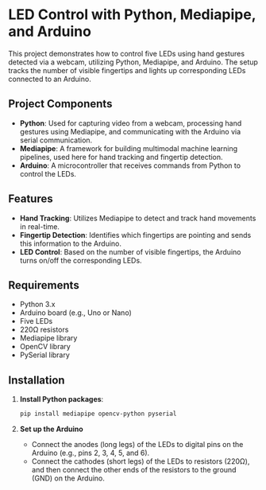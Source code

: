 # LED Control with Python, Mediapipe, and Arduino

This project demonstrates how to control five LEDs using hand gestures detected via a webcam, utilizing Python, Mediapipe, and Arduino. The setup tracks the number of visible fingertips and lights up corresponding LEDs connected to an Arduino.

## Project Components

- **Python**: Used for capturing video from a webcam, processing hand gestures using Mediapipe, and communicating with the Arduino via serial communication.
- **Mediapipe**: A framework for building multimodal machine learning pipelines, used here for hand tracking and fingertip detection.
- **Arduino**: A microcontroller that receives commands from Python to control the LEDs.

## Features

- **Hand Tracking**: Utilizes Mediapipe to detect and track hand movements in real-time.
- **Fingertip Detection**: Identifies which fingertips are pointing and sends this information to the Arduino.
- **LED Control**: Based on the number of visible fingertips, the Arduino turns on/off the corresponding LEDs.

## Requirements

- Python 3.x
- Arduino board (e.g., Uno or Nano)
- Five LEDs
- 220Ω resistors
- Mediapipe library
- OpenCV library
- PySerial library

## Installation

1. **Install Python packages**:
    ```sh
    pip install mediapipe opencv-python pyserial
    ```

2. **Set up the Arduino**
    - Connect the anodes (long legs) of the LEDs to digital pins on the Arduino (e.g., pins 2, 3, 4, 5, and 6).
    - Connect the cathodes (short legs) of the LEDs to resistors (220Ω), and then connect the other ends of the resistors to the ground (GND) on the Arduino.






  
